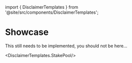 import { DisclaimerTemplates } from '@site/src/components/DisclaimerTemplates';

# Showcase

This still needs to be implemented, you should not be here...

<DisclaimerTemplates.StakePool/>